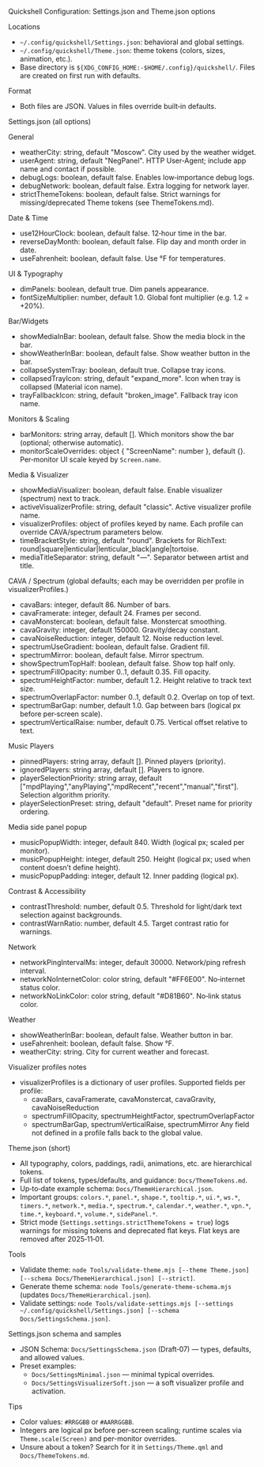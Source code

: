 Quickshell Configuration: Settings.json and Theme.json options

Locations
- `~/.config/quickshell/Settings.json`: behavioral and global settings.
- `~/.config/quickshell/Theme.json`: theme tokens (colors, sizes, animation, etc.).
- Base directory is `${XDG_CONFIG_HOME:-$HOME/.config}/quickshell/`. Files are created on first run with defaults.

Format
- Both files are JSON. Values in files override built‑in defaults.

Settings.json (all options)

General
- weatherCity: string, default "Moscow". City used by the weather widget.
- userAgent: string, default "NegPanel". HTTP User‑Agent; include app name and contact if possible.
- debugLogs: boolean, default false. Enables low‑importance debug logs.
- debugNetwork: boolean, default false. Extra logging for network layer.
- strictThemeTokens: boolean, default false. Strict warnings for missing/deprecated Theme tokens (see ThemeTokens.md).

Date & Time
- use12HourClock: boolean, default false. 12‑hour time in the bar.
- reverseDayMonth: boolean, default false. Flip day and month order in date.
- useFahrenheit: boolean, default false. Use °F for temperatures.

UI & Typography
- dimPanels: boolean, default true. Dim panels appearance.
- fontSizeMultiplier: number, default 1.0. Global font multiplier (e.g. 1.2 = +20%).

Bar/Widgets
- showMediaInBar: boolean, default false. Show the media block in the bar.
- showWeatherInBar: boolean, default false. Show weather button in the bar.
- collapseSystemTray: boolean, default true. Collapse tray icons.
- collapsedTrayIcon: string, default "expand_more". Icon when tray is collapsed (Material icon name).
- trayFallbackIcon: string, default "broken_image". Fallback tray icon name.

Monitors & Scaling
- barMonitors: string array, default []. Which monitors show the bar (optional; otherwise automatic).
- monitorScaleOverrides: object { "ScreenName": number }, default {}. Per‑monitor UI scale keyed by `Screen.name`.

Media & Visualizer
- showMediaVisualizer: boolean, default false. Enable visualizer (spectrum) next to track.
- activeVisualizerProfile: string, default "classic". Active visualizer profile name.
- visualizerProfiles: object of profiles keyed by name. Each profile can override CAVA/spectrum parameters below.
- timeBracketStyle: string, default "round". Brackets for RichText: round|square|lenticular|lenticular_black|angle|tortoise.
- mediaTitleSeparator: string, default "—". Separator between artist and title.

CAVA / Spectrum (global defaults; each may be overridden per profile in visualizerProfiles.<name>)
- cavaBars: integer, default 86. Number of bars.
- cavaFramerate: integer, default 24. Frames per second.
- cavaMonstercat: boolean, default false. Monstercat smoothing.
- cavaGravity: integer, default 150000. Gravity/decay constant.
- cavaNoiseReduction: integer, default 12. Noise reduction level.
- spectrumUseGradient: boolean, default false. Gradient fill.
- spectrumMirror: boolean, default false. Mirror spectrum.
- showSpectrumTopHalf: boolean, default false. Show top half only.
- spectrumFillOpacity: number 0..1, default 0.35. Fill opacity.
- spectrumHeightFactor: number, default 1.2. Height relative to track text size.
- spectrumOverlapFactor: number 0..1, default 0.2. Overlap on top of text.
- spectrumBarGap: number, default 1.0. Gap between bars (logical px before per‑screen scale).
- spectrumVerticalRaise: number, default 0.75. Vertical offset relative to text.

Music Players
- pinnedPlayers: string array, default []. Pinned players (priority).
- ignoredPlayers: string array, default []. Players to ignore.
- playerSelectionPriority: string array, default ["mpdPlaying","anyPlaying","mpdRecent","recent","manual","first"]. Selection algorithm priority.
- playerSelectionPreset: string, default "default". Preset name for priority ordering.

Media side panel popup
- musicPopupWidth: integer, default 840. Width (logical px; scaled per monitor).
- musicPopupHeight: integer, default 250. Height (logical px; used when content doesn’t define height).
- musicPopupPadding: integer, default 12. Inner padding (logical px).

Contrast & Accessibility
- contrastThreshold: number, default 0.5. Threshold for light/dark text selection against backgrounds.
- contrastWarnRatio: number, default 4.5. Target contrast ratio for warnings.

Network
- networkPingIntervalMs: integer, default 30000. Network/ping refresh interval.
- networkNoInternetColor: color string, default "#FF6E00". No‑internet status color.
- networkNoLinkColor: color string, default "#D81B60". No‑link status color.

Weather
- showWeatherInBar: boolean, default false. Weather button in bar.
- useFahrenheit: boolean, default false. Show °F.
- weatherCity: string. City for current weather and forecast.

Visualizer profiles notes
- visualizerProfiles is a dictionary of user profiles. Supported fields per profile:
  - cavaBars, cavaFramerate, cavaMonstercat, cavaGravity, cavaNoiseReduction
  - spectrumFillOpacity, spectrumHeightFactor, spectrumOverlapFactor
  - spectrumBarGap, spectrumVerticalRaise, spectrumMirror
  Any field not defined in a profile falls back to the global value.

Theme.json (short)
- All typography, colors, paddings, radii, animations, etc. are hierarchical tokens.
- Full list of tokens, types/defaults, and guidance: `Docs/ThemeTokens.md`.
- Up‑to‑date example schema: `Docs/ThemeHierarchical.json`.
- Important groups: `colors.*`, `panel.*`, `shape.*`, `tooltip.*`, `ui.*`, `ws.*`, `timers.*`, `network.*`, `media.*`, `spectrum.*`, `calendar.*`, `weather.*`, `vpn.*`, `time.*`, `keyboard.*`, `volume.*`, `sidePanel.*`.
- Strict mode (`Settings.settings.strictThemeTokens = true`) logs warnings for missing tokens and deprecated flat keys. Flat keys are removed after 2025‑11‑01.

Tools
- Validate theme: `node Tools/validate-theme.mjs [--theme Theme.json] [--schema Docs/ThemeHierarchical.json] [--strict]`.
- Generate theme schema: `node Tools/generate-theme-schema.mjs` (updates `Docs/ThemeHierarchical.json`).
- Validate settings: `node Tools/validate-settings.mjs [--settings ~/.config/quickshell/Settings.json] [--schema Docs/SettingsSchema.json]`.

Settings.json schema and samples
- JSON Schema: `Docs/SettingsSchema.json` (Draft‑07) — types, defaults, and allowed values.
- Preset examples:
  - `Docs/SettingsMinimal.json` — minimal typical overrides.
  - `Docs/SettingsVisualizerSoft.json` — a soft visualizer profile and activation.

Tips
- Color values: `#RRGGBB` or `#AARRGGBB`.
- Integers are logical px before per-screen scaling; runtime scales via `Theme.scale(Screen)` and per-monitor overrides.
- Unsure about a token? Search for it in `Settings/Theme.qml` and `Docs/ThemeTokens.md`.
